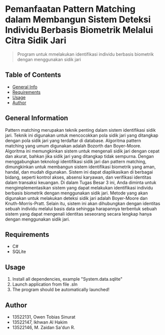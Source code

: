 #  Pemanfaatan Pattern Matching dalam Membangun Sistem Deteksi Individu Berbasis Biometrik Melalui Citra Sidik Jari
> Program untuk mmelakukan identifikasi individu berbasis biometrik dengan menggunakan sidik jari

## Table of Contents
* [General Info](#general-information)
* [Requirements](#requirements)
* [Usage](#usage)
* [Author](#author)

## General Information
Pattern matching merupakan teknik penting dalam sistem identifikasi sidik jari.
 Teknik ini digunakan untuk mencocokkan pola sidik jari yang ditangkap dengan pola sidik jari
 yang terdaftar di database. Algoritma pattern matching yang umum digunakan adalah
 Bozorth dan Boyer-Moore. Algoritma ini memungkinkan sistem untuk mengenali sidik jari
 dengan cepat dan akurat, bahkan jika sidik jari yang ditangkap tidak sempurna.
Dengan menggabungkan teknologi identifikasi sidik jari dan pattern matching,
 dimungkinkan untuk membangun sistem identifikasi biometrik yang aman, handal, dan
 mudah digunakan. Sistem ini dapat diaplikasikan di berbagai bidang, seperti kontrol akses,
 absensi karyawan, dan verifikasi identitas dalam transaksi keuangan.
 Di dalam Tugas Besar 3 ini, Anda diminta untuk mengimplementasikan sistem yang
 dapat melakukan identifikasi individu berbasis biometrik dengan menggunakan sidik jari.
 Metode yang akan digunakan untuk melakukan deteksi sidik jari adalah Boyer-Moore dan
 Knuth-Morris-Pratt. Selain itu, sistem ini akan dihubungkan dengan identitas sebuah individu
 melalui basis data sehingga harapannya terbentuk sebuah sistem yang dapat mengenali
 identitas seseorang secara lengkap hanya dengan menggunakan sidik jari.
 
## Requirements
- C#
- SQLite

## Usage
1. Install all dependencies, example "System.data.sqlite"
2. Launch application from file .sln
3. The program should be automatically launched!

## Author
- 13522131, Owen Tobias Sinurat
- 13522147, Ikhwan Al Hakim
- 13522146, M. Zaidan Sa'dun R.
